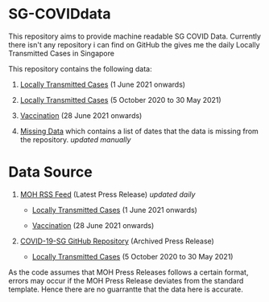 # SG-COVIDdata

This repository aims to provide machine readable SG COVID Data. Currently there isn't any repository i can find on GitHub the gives me the daily Locally Transmitted Cases in Singapore

This repository contains the following data:

1. [Locally Transmitted Cases](data/dailyLocalCases.json) (1 June 2021 onwards)

2. [Locally Transmitted Cases](data/pre1jun21.json) (5 October 2020 to 30 May 2021)

3. [Vaccination](data/dailyVaxData.json) (28 June 2021 onwards)

4. [Missing Data](missing-data.json) which contains a list of dates that the data is missing from the repository. *updated manually*


# Data Source

1. [MOH RSS Feed](https://www.moh.gov.sg/feeds/news-highlights) (Latest Press Release) *updated daily*
 
    * [Locally Transmitted Cases](data/dailyLocalCases.json) (1 June 2021 onwards)

    * [Vaccination](data/dailyVaxData.json) (28 June 2021 onwards)

2. [COVID-19-SG GitHub Repository](https://github.com/alphamodel/COVID-19-SG) (Archived Press Release)

    * [Locally Transmitted Cases](data/pre1jun21.json) (5 October 2020 to 30 May 2021)




As the code assumes that MOH Press Releases follows a certain format, errors may occur if the MOH Press Release deviates from the standard template. Hence there are no guarrantte that the data here is accurate.